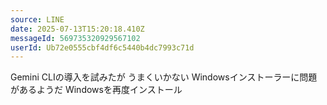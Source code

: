 ```yaml
---
source: LINE
date: 2025-07-13T15:20:18.410Z
messageId: 569735320929567102
userId: Ub72e0555cbf4df6c5440b4dc7993c71d
---
```


Gemini CLIの導入を試みたが うまくいかない Windowsインストーラーに問題があるようだ Windowsを再度インストール